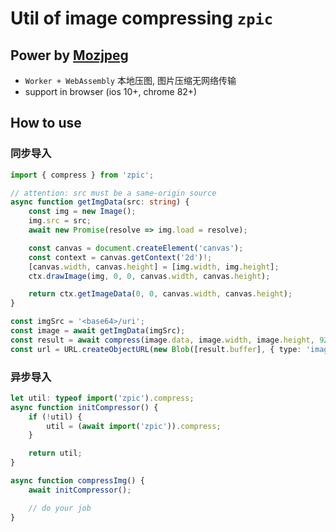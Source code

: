 # Util of image compressing `zpic`

## Power by [Mozjpeg](https://github.com/mozilla/mozjpeg)

 - `Worker + WebAssembly` 本地压图, 图片压缩无网络传输
 - support in browser (ios 10+, chrome 82+)

## How to use

### 同步导入

```ts
import { compress } from 'zpic';

// attention: src must be a same-origin source
async function getImgData(src: string) {
    const img = new Image();
    img.src = src;
    await new Promise(resolve => img.load = resolve);

    const canvas = document.createElement('canvas');
    const context = canvas.getContext('2d')!;
    [canvas.width, canvas.height] = [img.width, img.height];
    ctx.drawImage(img, 0, 0, canvas.width, canvas.height);

    return ctx.getImageData(0, 0, canvas.width, canvas.height);
}

const imgSrc = '<base64>/uri';
const image = await getImgData(imgSrc);
const result = await compress(image.data, image.width, image.height, 92);
const url = URL.createObjectURL(new Blob([result.buffer], { type: 'image/jpeg' }));
```


### 异步导入

```ts
let util: typeof import('zpic').compress;
async function initCompressor() {
    if (!util) {
        util = (await import('zpic')).compress;
    }

    return util;
}

async function compressImg() {
    await initCompressor();

    // do your job
}
```
